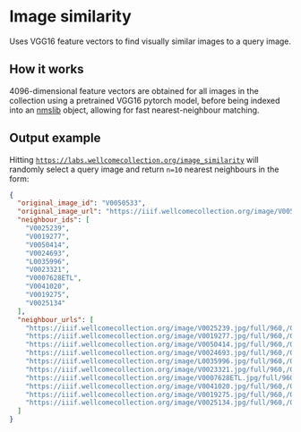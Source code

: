 # Image similarity

Uses VGG16 feature vectors to find visually similar images to a query image.

## How it works

4096-dimensional feature vectors are obtained for all images in the collection using a pretrained VGG16 pytorch model, before being indexed into an [nmslib](https://github.com/nmslib/nmslib) object, allowing for fast nearest-neighbour matching.

## Output example

Hitting [`https://labs.wellcomecollection.org/image_similarity`](https://labs.wellcomecollection.org/image_similarity) will randomly select a query image and return `n=10` nearest neighbours in the form:

```json
{
  "original_image_id": "V0050533",
  "original_image_url": "https://iiif.wellcomecollection.org/image/V0050533.jpg/full/960,/0/default.jpg",
  "neighbour_ids": [
    "V0025239",
    "V0019277",
    "V0050414",
    "V0024693",
    "L0035996",
    "V0023321",
    "V0007628ETL",
    "V0041020",
    "V0019275",
    "V0025134"
  ],
  "neighbour_urls": [
    "https://iiif.wellcomecollection.org/image/V0025239.jpg/full/960,/0/default.jpg",
    "https://iiif.wellcomecollection.org/image/V0019277.jpg/full/960,/0/default.jpg",
    "https://iiif.wellcomecollection.org/image/V0050414.jpg/full/960,/0/default.jpg",
    "https://iiif.wellcomecollection.org/image/V0024693.jpg/full/960,/0/default.jpg",
    "https://iiif.wellcomecollection.org/image/L0035996.jpg/full/960,/0/default.jpg",
    "https://iiif.wellcomecollection.org/image/V0023321.jpg/full/960,/0/default.jpg",
    "https://iiif.wellcomecollection.org/image/V0007628ETL.jpg/full/960,/0/default.jpg",
    "https://iiif.wellcomecollection.org/image/V0041020.jpg/full/960,/0/default.jpg",
    "https://iiif.wellcomecollection.org/image/V0019275.jpg/full/960,/0/default.jpg",
    "https://iiif.wellcomecollection.org/image/V0025134.jpg/full/960,/0/default.jpg"
  ]
}
```